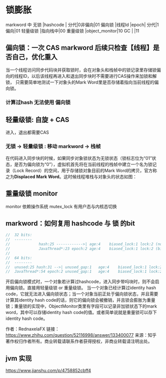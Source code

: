# 锁膨胀
markword 中 
无锁     |hashcode    | 分代|0非偏向|01
偏向锁   |线程Id |epoch| 分代|1偏向|01
轻量级锁 |指向栈中|00
重量级锁 |object_monitor|10
GC      |           |11

## 偏向锁：一次 CAS markword 后续只检查【线程】是否自己，优化重入
当一个线程访问同步代码块并获取锁时，会在对象头和栈帧中的锁记录里存储锁偏向的线程ID，以后该线程再进入和退出同步块时不需要进行CAS操作来加锁和解锁，
只需要简单地测试一下对象头的Mark Word里是否存储着指向当前线程的偏向锁。
### 计算过hash 无法使用 偏向锁

## 轻量级锁: 自旋 + CAS
进入，退出都需要CAS

### 无锁 -> 轻量级锁 : 移动 markword -> 栈帧
在代码进入同步块的时候，如果同步对象锁状态为无锁状态（锁标志位为“01”状态，是否为偏向锁为“0”），虚拟机首先将在当前线程的栈帧中建立一个名为锁记录（Lock Record）的空间，用于存储锁对象目前的Mark Word的拷贝，官方称之为**Displaced Mark Word**。这时候线程堆栈与对象头的状态如图：


## 重量级锁 monitor
monitor 依赖操作系统 mutex_lock
有用户态与内核态切换

## markword：如何复用 hashcode 与 锁 的bit
```java
//  32 bits:
//  --------
//             hash:25 ------------>| age:4    biased_lock:1 lock:2 (normal object)
//             JavaThread*:23 epoch:2 age:4    biased_lock:1 lock:2 (biased object)
//
//  64 bits: 
//  --------
//  unused:25 hash:31 -->| unused_gap:1   age:4    biased_lock:1 lock:2 (normal object)
//  JavaThread*:54 epoch:2 unused_gap:1   age:4    biased_lock:1 lock:2 (biased object)

```
开启偏向锁模式时，一个对象若计算过hashcode，进入同步带吗块时，则不会启用偏向锁。直接用轻量级锁 or 重量级锁。
当一个对象已经计算过identity hash code，它就无法进入偏向锁状态；当一个对象当前正处于偏向锁状态，并且需要计算其identity hash code的话，则它的偏向锁会被撤销，并且锁会膨胀为重量锁；重量锁的实现中，ObjectMonitor类里有字段可以记录非加锁状态下的mark word，其中可以存储identity hash code的值。或者简单说就是重量锁可以存下identity hash code。

作者：RednaxelaFX
链接：https://www.zhihu.com/question/52116998/answer/133400077
来源：知乎
著作权归作者所有。商业转载请联系作者获得授权，非商业转载请注明出处。


## jvm 实现
https://www.jianshu.com/p/4758852cbff4